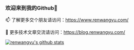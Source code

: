 ### 欢迎来到我的Github👋

📫  了解更多交个朋友请访问：https://www.renwangyu.com/

🔭  更多技术文章交流请访问：https://blog.renwangyu.com/

[![renwangyu's github stats](https://github-readme-stats.vercel.app/api?username=renwangyu&count_private=true&show_icons=true)](https://github.com/anuraghazra/github-readme-stats)
<!--
**renwangyu/renwangyu** is a ✨ _special_ ✨ repository because its `README.md` (this file) appears on your GitHub profile.

Here are some ideas to get you started:

- 🔭 I’m currently working on ...
- 🌱 I’m currently learning ...
- 👯 I’m looking to collaborate on ...
- 🤔 I’m looking for help with ...
- 💬 Ask me about ...
- 📫 How to reach me: ...
- 😄 Pronouns: ...
- ⚡ Fun fact: ...
-->

